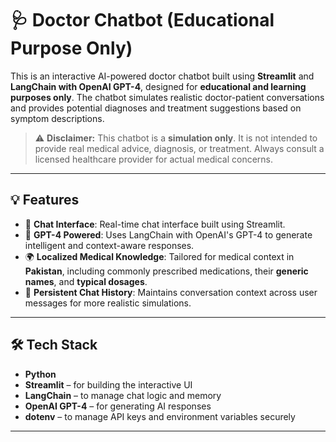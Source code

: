 # 🩺 Doctor Chatbot (Educational Purpose Only)

This is an interactive AI-powered doctor chatbot built using **Streamlit** and **LangChain with OpenAI GPT-4**, designed for **educational and learning purposes only**. The chatbot simulates realistic doctor-patient conversations and provides potential diagnoses and treatment suggestions based on symptom descriptions.

> ⚠️ **Disclaimer:** This chatbot is a **simulation only**. It is not intended to provide real medical advice, diagnosis, or treatment. Always consult a licensed healthcare provider for actual medical concerns.

---

## 💡 Features

- 💬 **Chat Interface**: Real-time chat interface built using Streamlit.
- 🧠 **GPT-4 Powered**: Uses LangChain with OpenAI's GPT-4 to generate intelligent and context-aware responses.
- 🌍 **Localized Medical Knowledge**: Tailored for medical context in **Pakistan**, including commonly prescribed medications, their **generic names**, and **typical dosages**.
- 🩻 **Persistent Chat History**: Maintains conversation context across user messages for more realistic simulations.

---

## 🛠️ Tech Stack

- **Python**
- **Streamlit** – for building the interactive UI
- **LangChain** – to manage chat logic and memory
- **OpenAI GPT-4** – for generating AI responses
- **dotenv** – to manage API keys and environment variables securely

---
